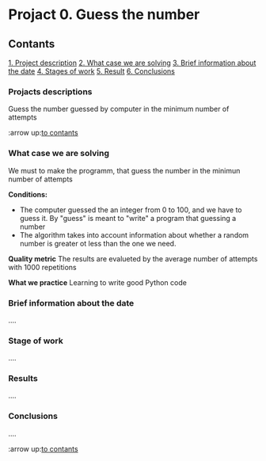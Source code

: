 # Projact 0. Guess the number

## Contants
[1. Project description](https://github.com/NameErrop/learning_of_DS/blob/main/project_0/README.md#Projacts_descriptions)
[2. What case we are solving](https://github.com/NameErrop/learning_of_DS/blob/main/project_0/README.md#What_case_we_are_solving)
[3. Brief information about the date](https://github.com/NameErrop/learning_of_DS/blob/main/project_0/README.md#Brief_information_about_the_date)
[4. Stages of work](https://github.com/NameErrop/learning_of_DS/blob/main/project_0/README.md#Stage_of_work)
[5. Result](https://github.com/NameErrop/learning_of_DS/blob/main/project_0/README.md#Results)
[6. Conclusions](https://github.com/NameErrop/learning_of_DS/blob/main/project_0/README.md#Conclusions)

### Projacts descriptions
Guess the number guessed by computer in the minimum number of attempts

:arrow up:[to contants]()


### What case we are solving
We must to make the programm, that guess the number in the minimun number of attempts

**Conditions:**
- The computer guessed the an integer from 0 to 100, and we have to guess it. By "guess" is meant to "write" a program that guessing a number
- The algorithm takes into account information about whether a random number is greater ot less than the one we need.

**Quality metric**
The results are evalueted by the average number of attempts with 1000 repetitions

**What we practice**
Learning to write good Python code


### Brief information about the date

....


### Stage of work 

....


### Results

....


### Conclusions

....

:arrow up:[to contants](https://github.com/NameErrop/learning_of_DS/blob/main/project_0/README.md#Contants)